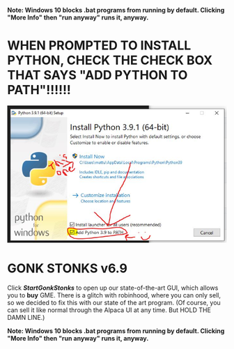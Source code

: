 **Note: Windows 10 blocks .bat programs from running by default. Clicking "More Info" then "run anyway" runs it, anyway.** 

# WHEN PROMPTED TO INSTALL PYTHON, CHECK THE CHECK BOX THAT SAYS "ADD PYTHON TO PATH"!!!!!!
![Add Python to Path on Install](https://raw.githubusercontent.com/matt7045/GonkStonks/main/pathInstall.JPG)
# GONK STONKS v6.9
Click **_StartGonkStonks_** to open up our state-of-the-art GUI, which allows you to **buy** GME. There is a glitch with robinhood, where you can only sell, so we decided to fix this with our state of the art program. (Of course, you can sell it like normal through the Alpaca UI at any time. But HOLD THE DAMN LINE.) 

**Note: Windows 10 blocks .bat programs from running by default. Clicking "More Info" then "run anyway" runs it, anyway.** 
